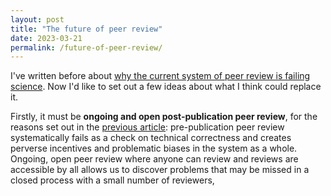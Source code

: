 ```yaml
---
layout: post
title: "The future of peer review"
date: 2023-03-21
permalink: /future-of-peer-review/
---
```


I've written before about [why the current system of peer review is failing science](https://thesamovar.github.io/zavarka/ending-support-for-legacy-academic-publishing/). Now I'd like to set out a few ideas about what I think could replace it.

Firstly, it must be **ongoing and open post-publication peer review**, for the reasons set out in the [previous article](https://thesamovar.github.io/zavarka/ending-support-for-legacy-academic-publishing/): pre-publication peer review systematically fails as a check on technical correctness and creates perverse incentives and problematic biases in the system as a whole. Ongoing, open peer review where anyone can review and reviews are accessible by all allows us to discover problems that may be missed in a closed process with a small number of reviewers, 